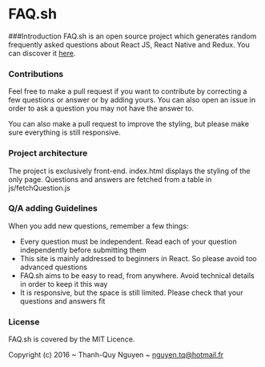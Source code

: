 # FAQ.sh

###Introduction
FAQ.sh is an open source project which generates random frequently asked questions about React JS, React Native and Redux. You can discover it [here](http://faq.sh/).

### Contributions
Feel free to make a pull request if you want to contribute by correcting a few questions or answer or by adding yours.
You can also open an issue in order to ask a question you may not have the answer to.

You can also make a pull request to improve the styling, but please make sure everything is still responsive.

### Project architecture
The project is exclusively front-end.
index.html displays the styling of the only page. Questions and answers are fetched from a table in js/fetchQuestion.js

### Q/A adding Guidelines
When you add new questions, remember a few things:
- Every question must be independent. Read each of your question independently before submitting them
- This site is mainly addressed to beginners in React. So please avoid too advanced questions
- FAQ.sh aims to be easy to read, from anywhere. Avoid technical details in order to keep it this way
- It is responsive, but the space is still limited. Please check that your questions and answers fit

### License
FAQ.sh is covered by the MIT Licence.

Copyright (c) 2016 ~ Thanh-Quy Nguyen ~ nguyen.tq@hotmail.fr
